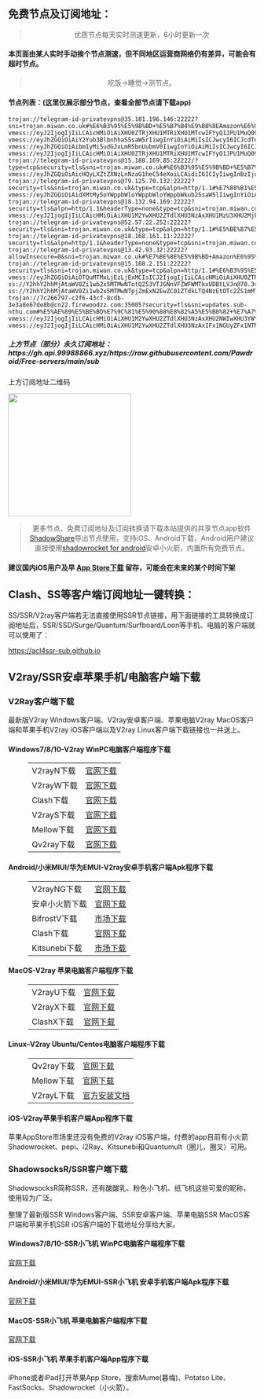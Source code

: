 
<h2>免费节点及订阅地址：</h2>
<blockquote>
<p style="text-align: center;">优质节点每天实时测速更新，6小时更新一次</p>
</blockquote>
<h4>本页面由某人实时手动挨个节点测速，但不同地区运营商网络仍有差异，可能会有超时节点。</h4>
<blockquote>
<p style="text-align: center;">吃饭->睡觉->测节点。</p>
</blockquote>
<h4>节点列表：(这里仅展示部分节点，查看全部节点请下载app)</h4>

```ss://Y2hhY2hhMjAtaWV0Zi1wb2x5MTMwNTo0NDAzYjc1YS0yNGNhLTRkMDYtYWYxNS02ZTE1N2EwYTczNjE=@c11.twtc.dynu.net:3234#%E5%8F%B0%E6%B9%BE%E7%9C%81%E4%BA%91%E6%9E%97%E5%8E%BF+%E4%B8%AD%E5%8D%8E%E7%94%B5%E4%BF%A1
trojan://telegram-id-privatevpns@35.181.196.146:22222?sni=trojan.miwan.co.uk#%E6%B3%95%E5%9B%BD+%E5%B7%B4%E9%BB%8EAmazon%E6%95%B0%E6%8D%AE%E4%B8%AD%E5%BF%83
vmess://eyJ2IjogIjIiLCAicHMiOiAiXHU0ZTRjXHU1MTRiXHU1MTcwIFYyQ1JPU1MuQ09NIiwgImFkZCI6ICJlZTItdm1lc3Muc3NobWF4Lnh5eiIsICJwb3J0IjogODAsICJhaWQiOiAwLCAic2N5IjogImF1dG8iLCAibmV0IjogIndzIiwgInR5cGUiOiAibm9uZSIsICJ0bHMiOiAiIiwgImlkIjogImMxZWJlOGM3LWJkZDktNGFjYS1hMmY3LTAxYmVhNzkyNzliMyIsICJob3N0IjogImVlMi12bWVzcy5zc2htYXgueHl6IiwgInBhdGgiOiAiL3ZtZXNzIn0=
vmess://eyJhZGQiOiAiY2Yub3BlbnhhaS5saW5rIiwgInYiOiAiMiIsICJwcyI6ICJcdTdmOGVcdTU2ZmQgQ2xvdWRGbGFyZVx1ODI4Mlx1NzBiOSIsICJwb3J0IjogODA4MCwgImlkIjogImFhMWRiYjY4LWJmYjUtNDQ4NC1mN2U3LTczMzVlYWMzOTg4YyIsICJhaWQiOiAiMCIsICJuZXQiOiAid3MiLCAidHlwZSI6ICIiLCAiaG9zdCI6ICJldTIub3BlbnhhaS5saW5rIiwgInBhdGgiOiAiLz9lZD0yMDQ4IiwgInRscyI6ICIifQ==
vmess://eyJhZGQiOiAibmIyMi5udGJxLmR5bnUubmV0IiwgInYiOiAiMiIsICJwcyI6ICJcdTUzZjBcdTZlN2VcdTc3MDEgXHU0ZTJkXHU1MzRlXHU3NTM1XHU0ZmUxKEhpTmV0KVx1NjU3MFx1NjM2ZVx1NGUyZFx1NWZjMyIsICJwb3J0IjogMTIwMDIsICJpZCI6ICJkOWUxMDNmYy03NDFkLTQ1OWYtOWE5Mi00ZjU5YmZiMDgzZWYiLCAiYWlkIjogIjAiLCAibmV0IjogInRjcCIsICJ0eXBlIjogIiIsICJob3N0IjogIiIsICJwYXRoIjogIi8iLCAidGxzIjogIiJ9
vmess://eyJ2IjogIjIiLCAicHMiOiAiXHU0ZTRjXHU1MTRiXHU1MTcwIFYyQ1JPU1MuQ09NIiwgImFkZCI6ICI5MS4yNDIuMjI5LjY5IiwgInBvcnQiOiAiMjA4NiIsICJ0eXBlIjogIm5vbmUiLCAiaWQiOiAiODhjMjE2YjgtNTZjNi00ZjM0LWJjZmQtZTE5OGNlMTFmN2Q2IiwgImFpZCI6ICIwIiwgIm5ldCI6ICJ3cyIsICJwYXRoIjogIi92bWVzcyIsICJob3N0IjogIm5sMS54djJyYXkubmV0IiwgInRscyI6ICIifQ==
trojan://telegram-id-privatevpns@15.188.169.85:22222/?type=tcp&security=tls&sni=trojan.miwan.co.uk#%E6%B3%95%E5%9B%BD+%E5%B7%B4%E9%BB%8EAmazon%E6%95%B0%E6%8D%AE%E4%B8%AD%E5%BF%83
vmess://eyJhZGQiOiAicHQyLXZtZXNzLnNzaG1heC54eXoiLCAidiI6ICIyIiwgInBzIjogIlx1NGU0Y1x1NTE0Ylx1NTE3MCBWMkNST1NTLkNPTSIsICJwb3J0IjogODAsICJpZCI6ICIwOTliNWI3YS05ZDcxLTQzY2QtODBlMy1iOGZiZTFjYzI2OTUiLCAiYWlkIjogIjAiLCAibmV0IjogIndzIiwgInR5cGUiOiAiIiwgImhvc3QiOiAicHQyLXZtZXNzLnNzaG1heC54eXoiLCAicGF0aCI6ICIvdm1lc3MiLCAidGxzIjogIiJ9
trojan://telegram-id-privatevpns@79.125.70.132:22222?security=tls&sni=trojan.miwan.co.uk&type=tcp&alpn=http/1.1#%E7%88%B1%E5%B0%94%E5%85%B0+V2CROSS.COM
vmess://eyJhZGQiOiAidXMtMy5oYWppbWloYWppbWloYWppbWkub25saW5lIiwgInYiOiAiMiIsICJwcyI6ICJcdTdmOGVcdTU2ZmQgXHU0ZmM0XHU1MmQyXHU1MTg4XHU1ZGRlXHU2Y2UyXHU3Mjc5XHU1MTcwQW1hem9uXHU2NTcwXHU2MzZlXHU0ZTJkXHU1ZmMzIiwgInBvcnQiOiA4MCwgImlkIjogImRiZjY3ZThmLWVjYTItNGEwMS05Yzg3LWM4Y2ZlYTQ5MGE1MSIsICJhaWQiOiAiMCIsICJuZXQiOiAid3MiLCAidHlwZSI6ICIiLCAiaG9zdCI6ICJ1cy0zLmhhamltaWhhamltaWhhamltaS5vbmxpbmUiLCAicGF0aCI6ICIvIiwgInRscyI6ICIifQ==
trojan://telegram-id-privatevpns@18.132.94.169:22222?security=tls&alpn=http/1.1&headerType=none&type=tcp&sni=trojan.miwan.co.uk#%E7%BE%8E%E5%9B%BD+%E9%BA%BB%E7%9C%81%E7%90%86%E5%B7%A5%E5%AD%A6%E9%99%A2
vmess://eyJ2IjogIjIiLCAicHMiOiAiXHU1M2YwXHU2ZTdlXHU3NzAxXHU1MzU3XHU2Mjk1XHU1M2JmIFx1NGUyZFx1NTM0ZVx1NzUzNVx1NGZlMSIsICJhZGQiOiAiMzYuMjMyLjE1OC4yMTAiLCAicG9ydCI6ICI2MTIyIiwgImFpZCI6IDAsICJzY3kiOiAiYXV0byIsICJuZXQiOiAidGNwIiwgInR5cGUiOiAibm9uZSIsICJ0bHMiOiAiIiwgImlkIjogIjZiMmUwNjAyLWJjMWEtNGVjMy04OGRhLTQyMzhhNjk1NWRkZCIsICJzbmkiOiAiIn0=
trojan://telegram-id-privatevpns@52.57.22.252:22222?security=tls&sni=trojan.miwan.co.uk&type=tcp&alpn=http/1.1#%E5%BE%B7%E5%9B%BD+%E9%BB%91%E6%A3%AE%E5%B7%9E%E6%B3%95%E5%85%B0%E5%85%8B%E7%A6%8FAmazon%E6%95%B0%E6%8D%AE%E4%B8%AD%E5%BF%83
trojan://telegram-id-privatevpns@18.168.161.11:22222?security=tls&alpn=http/1.1&headerType=none&type=tcp&sni=trojan.miwan.co.uk#%E7%BE%8E%E5%9B%BD+Amazon%E6%95%B0%E6%8D%AE%E4%B8%AD%E5%BF%83
trojan://telegram-id-privatevpns@13.42.93.32:22222?allowInsecure=0&sni=trojan.miwan.co.uk#%E7%BE%8E%E5%9B%BD+Amazon%E6%95%B0%E6%8D%AE%E4%B8%AD%E5%BF%83
trojan://telegram-id-privatevpns@15.188.2.151:22222?security=tls&sni=trojan.miwan.co.uk&type=tcp&alpn=http/1.1#%E6%B3%95%E5%9B%BD+%E5%B7%B4%E9%BB%8EAmazon%E6%95%B0%E6%8D%AE%E4%B8%AD%E5%BF%83
vmess://eyJhZGQiOiAiOTQuMTMxLjEzLjExMCIsICJ2IjogIjIiLCAicHMiOiAiXHU0ZTRjXHU1MTRiXHU1MTcwIFYyQ1JPU1MuQ09NIiwgInBvcnQiOiA4MCwgImlkIjogImQzZTQwZDU5LWI1M2MtNGY0ZS04ODY3LWJiNTk4YmU4NjRkMiIsICJhaWQiOiAiMCIsICJuZXQiOiAid3MiLCAidHlwZSI6ICIiLCAiaG9zdCI6ICIiLCAicGF0aCI6ICIvdm1lc3MiLCAidGxzIjogIiJ9
ss://Y2hhY2hhMjAtaWV0Zi1wb2x5MTMwNTotQ253VTJGNnVFZWFWMTkxUDBtLVJn@70.34.202.241:1080#%E7%BE%8E%E5%9B%BD+V2CROSS.COM
ss://Y2hhY2hhMjAtaWV0Zi1wb2x5MTMwNTpjZmExN2EwZC01ZTdkLTQ4NzEtOTc2ZS1mMTE2ZTA4MTgxMjM=@service.ouluyun9803.com:20003#%E5%B9%BF%E4%B8%9C%E7%9C%81%E5%B9%BF%E5%B7%9E%E5%B8%82+%E7%A7%BB%E5%8A%A8
trojan://7c266797-c2f6-43cf-8cdb-3e3a8e67de8b@cn22.firewoodzz.com:35005?security=tls&sni=updates.sub-nthu.com#%E5%AE%89%E5%BE%BD%E7%9C%81%E5%90%88%E8%82%A5%E5%B8%82+%E7%A7%BB%E5%8A%A8
vmess://eyJ2IjogIjIiLCAicHMiOiAiXHU1M2YwXHU2ZTdlXHU3NzAxXHU2NWIwXHU3YWY5XHU1ZTAyIFx1NGUyZFx1NTM0ZVx1NzUzNVx1NGZlMSIsICJhZGQiOiAibmIyNC5udGJxLmR5bnUubmV0IiwgInBvcnQiOiAiNDQ0MyIsICJhaWQiOiAwLCAic2N5IjogImF1dG8iLCAibmV0IjogInRjcCIsICJ0eXBlIjogIm5vbmUiLCAidGxzIjogIiIsICJpZCI6ICI3YjAzOWFiZC1hZDMwLTRjZTQtYTg3Ni0wYTk3YTNjY2FmNzQiLCAic25pIjogIiJ9
vmess://eyJ2IjogIjIiLCAicHMiOiAiXHU1M2YwXHU2ZTdlXHU3NzAxIFx1NGUyZFx1NTM0ZVx1NzUzNVx1NGZlMShIaU5ldClcdTY1NzBcdTYzNmVcdTRlMmRcdTVmYzMiLCAiYWRkIjogImIyMy5udGJxLmR5bnUubmV0IiwgInBvcnQiOiAyMDI0LCAiYWlkIjogMCwgInNjeSI6ICJhdXRvIiwgIm5ldCI6ICJ0Y3AiLCAidHlwZSI6ICJub25lIiwgInRscyI6ICIiLCAiaWQiOiAiMDVmMWUyYWQtMWQyMS00NDliLTliYmItOTdhOGI0NjYyOTM0In0=
```
<h5>上方节点（部分）永久订阅地址：https://gh.api.99988866.xyz/https://raw.githubusercontent.com/Pawdroid/Free-servers/main/sub</h5>
<p>上方订阅地址二维码</p>
<img src='https://raw.githubusercontent.com/Pawdroid/Free-servers/main/sub.png' width=250 height=250>
<blockquote style='text-align: center;'>更多节点、免费订阅地址及订阅转换请下载本站提供的共享节点app软件<a href='https://shadowsharing.com'>ShadowShare</a>导出节点使用，支持iOS、Android下载，Android用户建议直接使用<a href='https://github.com/Pawdroid/shadowrocket_for_android'>shadowrocket for android</a>安卓小火箭，内置所有免费节点。</blockquote>
<h4>建议国内iOS用户及早 <a href='https://apps.apple.com/cn/app/shadowshare/id1612647259'>App Store下载</a> 留存，可能会在未来的某个时间下架</h4>

<div class="nv-content-wrap entry-content">
<h2>Clash、SS等客户端订阅地址一键转换：</h2>
<p>SS/SSR/V2ray客户端若无法直接使用SSR节点链接，用下面链接的工具转换成订阅地址后，SSR/SSD/Surge/Quantum/Surfboard/Loon等手机、电脑的客户端就可以使用了：</p>
<p><a href="https://acl4ssr-sub.github.io" target="_blank" rel="noreferrer noopener nofollow">https://acl4ssr-sub.github.io</a></p>
<h2>V2ray/SSR安卓苹果手机/电脑客户端下载</h2>
<h3>V2Ray客户端下载</h3>
<p>最新版V2ray Windows客户端、V2ray安卓客户端、苹果电脑V2ray MacOS客户端和苹果手机V2ray iOS客户端以及V2ray Linux客户端下载链接也一并送上。</p>
<h4>Windows7/8/10-<strong>V2ray WinPC电脑客户端</strong>程序下载</h4>
<figure class="wp-block-table alignwide is-style-stripes"><table><tbody><tr><td>V2rayN下载</td><td><a href="https://github.com/2dust/v2rayN/releases" target="_blank" rel="noreferrer noopener">官网下载</a></td></tr><tr><td>V2rayW下载</td><td><a href="https://github.com/Cenmrev/V2RayW/releases" target="_blank" rel="noreferrer noopener">官网下载</a></td></tr><tr><td>Clash下载</td><td><a href="https://github.com/Fndroid/clash_for_windows_pkg/releases" target="_blank" rel="noreferrer noopener">官网下载</a></td></tr><tr><td>V2rayS下载</td><td><a href="https://github.com/Shinlor/V2RayS/releases" target="_blank" rel="noreferrer noopener">官网下载</a></td></tr><tr><td>Mellow下载</td><td><a href="https://github.com/mellow-io/mellow/releases" target="_blank" rel="noreferrer noopener">官网下载</a></td></tr><tr><td>Qv2ray下载</td><td><a href="https://github.com/Qv2ray/Qv2ray" target="_blank" rel="noreferrer noopener">官网下载</a></td></tr></tbody></table></figure>
<h4><strong>Android/小米MIUI/华为EMUI-V2ray安卓手机客户端</strong>Apk程序下载</h4>
<figure class="wp-block-table alignwide is-style-stripes"><table><tbody><tr><td>V2rayNG下载</td><td><a href="https://github.com/2dust/v2rayNG/releases" target="_blank" rel="noreferrer noopener">官网下载</a></td></tr><tr><td>安卓小火箭下载</td><td><a href="https://github.com/Pawdroid/shadowrocket_for_android/releases" target="_blank" rel="noreferrer noopener">官网下载</a></td></tr><tr><td>BifrostV下载</td><td><a rel="noreferrer noopener" href="https://www.appsapk.com/downloading/latest/com.github.dawndiy.bifrostv-0.6.8.apk" target="_blank">市场下载</a></td></tr><tr><td>Clash下载</td><td><a href="https://github.com/Kr328/ClashForAndroid/releases" target="_blank" rel="noreferrer noopener">官网下载</a></td></tr><tr><td>Kitsunebi下载</td><td><a rel="noreferrer noopener" href="https://apkpure.com/kitsunebi/fun.kitsunebi.kitsunebi4android" target="_blank">市场下载</a></td></tr></tbody></table></figure>
<h4><strong>MacOS-V2ray <strong>苹果电脑</strong>客户端</strong>程序下载</h4>
<figure class="wp-block-table alignwide is-style-stripes"><table><tbody><tr><td>V2rayU下载</td><td><a href="https://github.com/yanue/V2rayU/releases" target="_blank" rel="noreferrer noopener">官网下载</a></td></tr><tr><td>V2rayX下载</td><td><a href="https://github.com/Cenmrev/V2RayX/releases" target="_blank" rel="noreferrer noopener">官网下载</a></td></tr><tr><td>ClashX下载</td><td><a href="https://github.com/yichengchen/clashX/releases" target="_blank" rel="noreferrer noopener">官网下载</a></td></tr></tbody></table></figure>
<h4><strong>Linux</strong>–<strong>V2ray Ubuntu/Centos电脑客户端</strong>程序下载</h4>
<figure class="wp-block-table alignwide is-style-stripes"><table><tbody><tr><td>Qv2ray下载</td><td><a href="https://github.com/Qv2ray/Qv2ray" target="_blank" rel="noreferrer noopener">官网下载</a></td></tr><tr><td>Mellow下载</td><td><a href="https://github.com/mellow-io/mellow/releases" target="_blank" rel="noreferrer noopener">官网下载</a></td></tr><tr><td>V2rayL下载</td><td><a rel="noreferrer noopener" href="https://github.com/jiangxufeng/v2rayL" target="_blank">官方安装文档</a></td></tr></tbody></table></figure>
<h4>iOS-<strong>V2ray苹果<strong>手机客户端</strong>App程序</strong>下载</h4>
<p>苹果AppStore市场里还没有免费的V2ray iOS客户端，付费的app目前有小火箭Shadowrocket、pepi、i2Ray、Kitsunebi和Quantumult（圈儿，圈叉）可用。</p>
<h3>ShadowsocksR/SSR客户端下载</h3>
<p>ShadowsocksR简称SSR，还有酸酸乳、粉色小飞机、纸飞机这些可爱的昵称，使用较为广泛。</p>
<p>整理了最新版SSR Windows客户端、SSR安卓客户端、苹果电脑SSR MacOS客户端和苹果手机SSR iOS客户端的下载地址分享给大家。</p>
<h4><strong>Windows7/8/10-<strong>SSR小飞机 WinPC电脑客户端</strong>程序下载</strong></h4>
<p><a rel="noreferrer noopener" href="https://github.com/shadowsocksrr/shadowsocksr-csharp/releases" target="_blank">官网下载</a></p>
<h4><strong><strong>Android/小米MIUI/华为EMUI-SSR小飞机 安卓手机客户端</strong>Apk程序下载</strong></h4>
<p><a rel="noreferrer noopener" href="https://github.com/shadowsocksrr/shadowsocksr-android/releases" target="_blank">官网下载</a></p>
<h4><strong><strong>MacOS-SSR小飞机 苹果电脑客户端</strong>程序下载</strong></h4>
<p><a href="https://github.com/qinyuhang/ShadowsocksX-NG-R/releases" target="_blank" rel="noreferrer noopener">官网下载</a></p>
<h4><strong>iOS-<strong>SSR小飞机 苹果手机客户端App程序</strong></strong>下载</h4>
<p>iPhone或者iPad打开苹果App Store，搜索Mume(暮梅)、Potatso Lite、FastSocks、Shadowrocket（小火箭）。</p>
